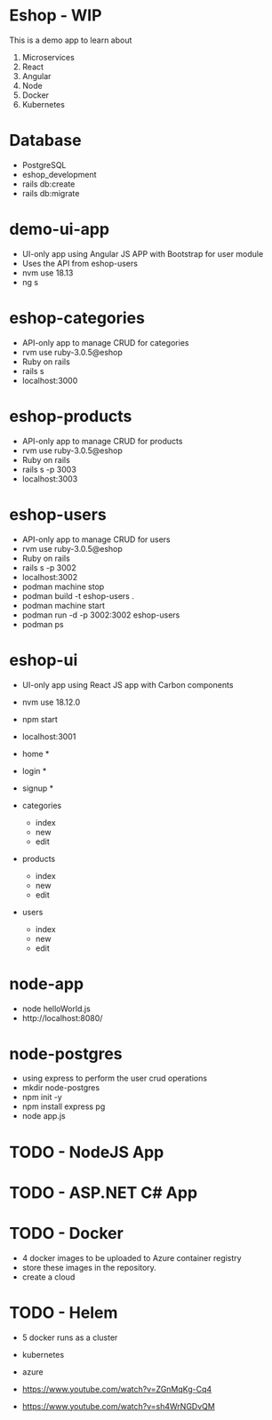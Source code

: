 # Eshop - WIP
This is a demo app to learn about
1. Microservices
2. React
3. Angular
4. Node
5. Docker
6. Kubernetes

# Database
  - PostgreSQL
  - eshop_development
  - rails db:create
  - rails db:migrate

# demo-ui-app
  - UI-only app using Angular JS APP with Bootstrap for user module
  - Uses the API from eshop-users
  - nvm use 18.13
  - ng s

# eshop-categories
  - API-only app to manage CRUD for categories
  - rvm use ruby-3.0.5@eshop
  - Ruby on rails
  - rails s
  - localhost:3000

# eshop-products
  - API-only app to manage CRUD for products
  - rvm use ruby-3.0.5@eshop
  - Ruby on rails
  - rails s -p 3003
  - localhost:3003
# eshop-users
  - API-only app to manage CRUD for users
  - rvm use ruby-3.0.5@eshop
  - Ruby on rails
  - rails s -p 3002
  - localhost:3002
  - podman machine stop
  - podman build -t eshop-users . 
  - podman machine start
  - podman run -d -p 3002:3002 eshop-users
  - podman ps

# eshop-ui
  - UI-only app using React JS app with Carbon components
  - nvm use 18.12.0
  - npm start
  - localhost:3001

  - home *
  - login *
  - signup *
  - categories
    - index
    - new
    - edit
  - products
    - index
    - new
    - edit
  - users
    - index
    - new
    - edit

# node-app
  - node helloWorld.js
  - http://localhost:8080/

# node-postgres
  - using express to perform the user crud operations
  - mkdir node-postgres 
  - npm init -y
  - npm install express pg
  - node app.js

# TODO - NodeJS App
# TODO - ASP.NET C# App


# TODO - Docker
  - 4 docker images to be uploaded to Azure container registry
  - store these images in the repository.
  - create a cloud
  
# TODO - Helem
  - 5 docker runs as a cluster
- kubernetes
- azure



- https://www.youtube.com/watch?v=ZGnMqKg-Cq4
- https://www.youtube.com/watch?v=sh4WrNGDvQM
